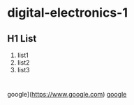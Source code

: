 # digital-electronics-1
## H1 List
1. list1
2. list2
3. list3
#
google](https://www.google.com)
[google](https://www.google.com "Google's Homepage")
